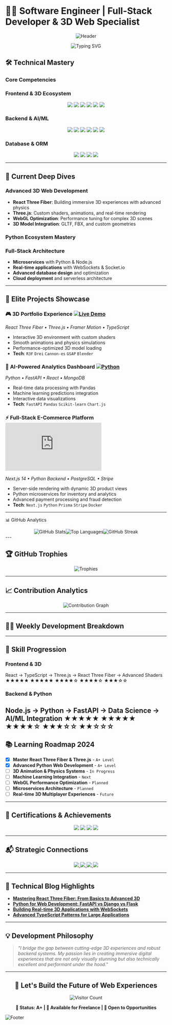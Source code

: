 # 👨‍💻 Software Engineer | Full-Stack Developer & 3D Web Specialist

<div align="center">

![Header](https://capsule-render.vercel.app/api?type=waving&color=gradient&height=120&section=header&text=Abdilkerim%20Juhar&fontSize=40&animation=fadeIn)

<!-- Animated Typing Text -->
<img src="https://readme-typing-svg.herokuapp.com/?font=Fira+Code&size=25&duration=4000&pause=1000&color=00FF00&center=true&vCenter=true&width=600&lines=Full-Stack+Developer;3D+Web+Specialist;React+Three+Fiber+Expert;Python+Backend+Engineer;AI%2FML+Enthusiast" alt="Typing SVG" />

</div>

## 🛠️ Technical Mastery

### **Core Competencies**


### **Frontend & 3D Ecosystem**
<p align="center">
  <img src="https://img.shields.io/badge/React-61DAFB?style=for-the-badge&logo=react&logoColor=black" />
  <img src="https://img.shields.io/badge/Next.js-000000?style=for-the-badge&logo=next.js&logoColor=white" />
  <img src="https://img.shields.io/badge/TypeScript-007ACC?style=for-the-badge&logo=typescript&logoColor=white" />
  <img src="https://img.shields.io/badge/Three.js-000000?style=for-the-badge&logo=three.js&logoColor=white" />
  <img src="https://img.shields.io/badge/React_Three_Fiber-000000?style=for-the-badge&logo=react&logoColor=white" />
  <img src="https://img.shields.io/badge/Framer_Motion-0055FF?style=for-the-badge&logo=framer&logoColor=white" />
</p>

### **Backend & AI/ML**
<p align="center">
  <img src="https://img.shields.io/badge/Python-3776AB?style=for-the-badge&logo=python&logoColor=white" />
  <img src="https://img.shields.io/badge/Node.js-339933?style=for-the-badge&logo=nodedotjs&logoColor=white" />
  <img src="https://img.shields.io/badge/FastAPI-009688?style=for-the-badge&logo=fastapi&logoColor=white" />
  <img src="https://img.shields.io/badge/Express.js-000000?style=for-the-badge&logo=express&logoColor=white" />
  <img src="https://img.shields.io/badge/Pandas-150458?style=for-the-badge&logo=pandas&logoColor=white" />
  <img src="https://img.shields.io/badge/NumPy-013243?style=for-the-badge&logo=numpy&logoColor=white" />
</p>

### **Database & ORM**
<p align="center">
  <img src="https://img.shields.io/badge/MongoDB-47A248?style=for-the-badge&logo=mongodb&logoColor=white" />
  <img src="https://img.shields.io/badge/PostgreSQL-4169E1?style=for-the-badge&logo=postgresql&logoColor=white" />
  <img src="https://img.shields.io/badge/Prisma-2D3748?style=for-the-badge&logo=prisma&logoColor=white" />
  <img src="https://img.shields.io/badge/SQLite-003B57?style=for-the-badge&logo=sqlite&logoColor=white" />
</p>

---

## 🚀 Current Deep Dives

### **Advanced 3D Web Development**
- **React Three Fiber**: Building immersive 3D experiences with advanced physics
- **Three.js**: Custom shaders, animations, and real-time rendering
- **WebGL Optimization**: Performance tuning for complex 3D scenes
- **3D Model Integration**: GLTF, FBX, and custom geometries

### **Python Ecosystem Mastery**


### **Full-Stack Architecture**
- **Microservices** with Python & Node.js
- **Real-time applications** with WebSockets & Socket.io
- **Advanced database design** and optimization
- **Cloud deployment** and serverless architecture

---

## 💼 Elite Projects Showcase

### 🎮 **3D Portfolio Experience** [![Live Demo](https://img.shields.io/badge/🚀_LIVE-00C851?style=for-the-badge)](https://abdilkerim.vercel.app)
*React Three Fiber • Three.js • Framer Motion • TypeScript*
- Interactive 3D environment with custom shaders
- Smooth animations and physics simulations
- Performance-optimized 3D model loading
- **Tech**: `R3F` `Drei` `Cannon-es` `GSAP` `Blender`

### 🤖 **AI-Powered Analytics Dashboard** [![Python](https://img.shields.io/badge/🐍_PYTHON-3776AB?style=for-the-plastic&logo=python)](https://github.com/abdilkerim)
*Python • FastAPI • React • MongoDB*
- Real-time data processing with Pandas
- Machine learning predictions integration
- Interactive data visualizations
- **Tech**: `FastAPI` `Pandas` `Scikit-learn` `Chart.js`

### ⚡ **Full-Stack E-Commerce Platform** [![Next.js](https://img.shields.io/badge/⚡_NEXT.js-000000?style=for-the-plastic&logo=next.js)](https://github.com/abdilkerim)
*Next.js 14 • Python Backend • PostgreSQL • Stripe*
- Server-side rendering with dynamic 3D product views
- Python microservices for inventory and analytics
- Advanced payment processing and fraud detection
- **Tech**: `Next.js` `Python` `Prisma` `Stripe` `Docker`

---

📊 GitHub Analytics
<div align="center"><!-- Fixed GitHub Stats --><img src="https://github-readme-stats.vercel.app/api?username=abdilkerim&show_icons=true&theme=radical&hide_border=true&include_all_commits=true&count_private=true" alt="GitHub Stats" /><!-- Fixed Top Languages --><img src="https://github-readme-stats.vercel.app/api/top-langs/?username=abdilkerim&layout=compact&theme=radical&hide_border=true&langs_count=8" alt="Top Languages" /><!-- Fixed GitHub Streak --><img src="https://streak-stats.demolab.com/?user=abdilkerim&theme=radical&hide_border=true" alt="GitHub Streak" /></div>
---

## 🏆 GitHub Trophies

<div align="center">

![Trophies](https://github-profile-trophy.vercel.app/?username=abdilkerim&theme=radical&no-frame=true&row=2&column=4)

</div>

---

## 📈 Contribution Analytics

<div align="center">

![Contribution Graph](https://activity-graph.herokuapp.com/graph?username=abdilkerim&theme=react-dark&hide_border=true&area=true)

</div>

---

## 👨‍💻 Weekly Development Breakdown


---

## 🎯 Skill Progression

### **Frontend & 3D**
React → TypeScript → Three.js → React Three Fiber → Advanced Shaders
★★★★★ ★★★★★ ★★★★☆ ★★★★☆ ★★★☆☆



### **Backend & Python**

Node.js → Python → FastAPI → Data Science → AI/ML Integration
★★★★★ ★★★★★ ★★★★☆ ★★★☆☆ ★★☆☆☆
---

## 📚 Learning Roadmap 2024

- [x] **Master React Three Fiber & Three.js** - `A+ Level`
- [x] **Advanced Python Web Development** - `A+ Level`
- [ ] **3D Animation & Physics Systems** - `In Progress`
- [ ] **Machine Learning Integration** - `Next`
- [ ] **WebGL Performance Optimization** - `Planned`
- [ ] **Microservices Architecture** - `Planned`
- [ ] **Real-time 3D Multiplayer Experiences** - `Future`

---

## 🏅 Certifications & Achievements

<p align="center">
  <img src="https://img.shields.io/badge/AWS-Solutions_Architect-FF9900?style=for-the-badge&logo=amazon-aws&logoColor=white" />
  <img src="https://img.shields.io/badge/MongoDB-Certified-47A248?style=for-the-badge&logo=mongodb&logoColor=white" />
  <img src="https://img.shields.io/badge/Google-Cloud-4285F4?style=for-the-badge&logo=google-cloud&logoColor=white" />
  <img src="https://img.shields.io/badge/Python-A%2B-3776AB?style=for-the-badge&logo=python&logoColor=white" />
</p>

---

## 📬 Strategic Connections

<p align="center">
  <a href="mailto:abdilkerim@example.com">
    <img src="https://img.shields.io/badge/Email-D14836?style=for-the-badge&logo=gmail&logoColor=white" />
  </a>
  <a href="https://linkedin.com/in/abdilkerim">
    <img src="https://img.shields.io/badge/LinkedIn-0077B5?style=for-the-badge&logo=linkedin&logoColor=white" />
  </a>
  <a href="https://twitter.com/abdilkerim">
    <img src="https://img.shields.io/badge/Twitter-1DA1F2?style=for-the-badge&logo=twitter&logoColor=white" />
  </a>
  <a href="https://abdilkerim.vercel.app">
    <img src="https://img.shields.io/badge/Portfolio-000000?style=for-the-badge&logo=About.me&logoColor=white" />
  </a>
</p>

---

## 📝 Technical Blog Highlights

- [**Mastering React Three Fiber: From Basics to Advanced 3D**](https://blog.abdilkerim.com/r3f)
- [**Python for Web Development: FastAPI vs Django vs Flask**](https://blog.abdilkerim.com/python-web)
- [**Building Real-time 3D Applications with WebSockets**](https://blog.abdilkerim.com/3d-realtime)
- [**Advanced TypeScript Patterns for Large Applications**](https://blog.abdilkerim.com/ts-advanced)

---

## 💡 Development Philosophy

> *"I bridge the gap between cutting-edge 3D experiences and robust backend systems. My passion lies in creating immersive digital experiences that are not only visually stunning but also technically excellent and performant under the hood."*

---

<div align="center">

## 🚀 **Let's Build the Future of Web Experiences**

![Visitor Count](https://komarev.com/ghpvc/?username=abdilkerim&color=00FF00&style=for-the-badge&label=PROFILE+VIEWS+A+)

**🎯 Status: A+ | 🚀 Available for Freelance | 💼 Open to Opportunities**

</div>

![Footer](https://capsule-render.vercel.app/api?type=waving&color=gradient&height=120&section=footer)

